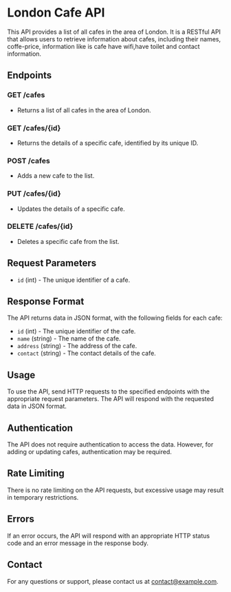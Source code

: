 # London Cafe API

This API provides a list of all cafes in the area of London. It is a RESTful API that allows users to retrieve information about cafes, including their names, coffe-price, information like is cafe have wifi,have toilet and contact information.

## Endpoints

### GET /cafes
- Returns a list of all cafes in the area of London.

### GET /cafes/{id}
- Returns the details of a specific cafe, identified by its unique ID.

### POST /cafes
- Adds a new cafe to the list.

### PUT /cafes/{id}
- Updates the details of a specific cafe.

### DELETE /cafes/{id}
- Deletes a specific cafe from the list.

## Request Parameters

- `id` (int) - The unique identifier of a cafe.

## Response Format

The API returns data in JSON format, with the following fields for each cafe:

- `id` (int) - The unique identifier of the cafe.
- `name` (string) - The name of the cafe.
- `address` (string) - The address of the cafe.
- `contact` (string) - The contact details of the cafe.

## Usage

To use the API, send HTTP requests to the specified endpoints with the appropriate request parameters. The API will respond with the requested data in JSON format.

## Authentication

The API does not require authentication to access the data. However, for adding or updating cafes, authentication may be required.

## Rate Limiting

There is no rate limiting on the API requests, but excessive usage may result in temporary restrictions.

## Errors

If an error occurs, the API will respond with an appropriate HTTP status code and an error message in the response body.

## Contact

For any questions or support, please contact us at [contact@example.com](panwarakhil033@gmail.com).

